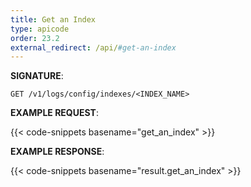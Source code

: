 ```yaml
---
title: Get an Index
type: apicode
order: 23.2
external_redirect: /api/#get-an-index
---
```



**SIGNATURE**:


`GET /v1/logs/config/indexes/<INDEX_NAME>`


**EXAMPLE REQUEST**:


{{< code-snippets basename="get_an_index" >}}


**EXAMPLE RESPONSE**:


{{< code-snippets basename="result.get_an_index" >}}
